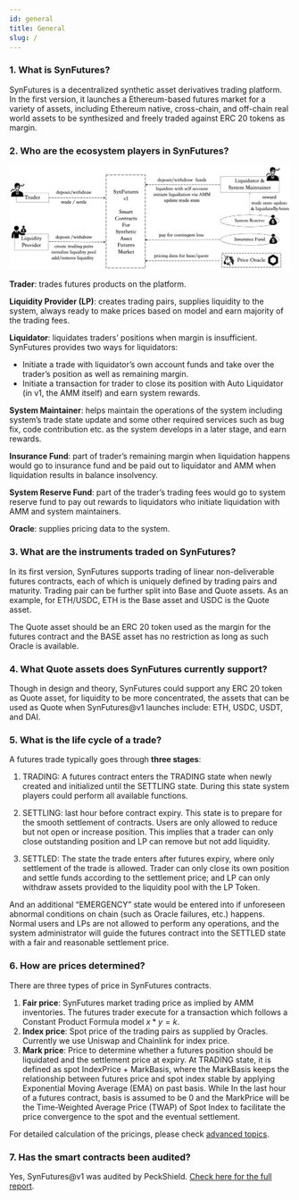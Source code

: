 ```yaml
---
id: general
title: General
slug: /
---
```


### 1. What is SynFutures?


SynFutures is a decentralized synthetic asset derivatives trading platform. In the first version, it launches a Ethereum-based futures market for a variety of assets, including Ethereum native, cross-chain, and off-chain real world assets to be synthesized and freely traded against ERC 20 tokens as margin.


### 2. Who are the ecosystem players in SynFutures?
![img](../static/img/role.png)

**Trader**: trades futures products on the platform.

**Liquidity Provider (LP)**: creates trading pairs, supplies liquidity to the system, always ready to make prices based on model and earn majority of the trading fees.

**Liquidator**: liquidates traders’ positions when margin is insufficient. SynFutures provides two ways for liquidators:

- Initiate a trade with liquidator’s own account funds and take over the trader’s position as well as remaining margin.
- Initiate a transaction for trader to close its position with Auto Liquidator (in v1, the AMM itself) and earn system rewards.

**System Maintainer**: helps maintain the operations of the system including system’s trade state update and some other required services such as bug fix, code contribution etc. as the system develops in a later stage, and earn rewards.

**Insurance Fund**: part of trader’s remaining margin when liquidation happens would go to insurance fund and be paid out to liquidator and AMM when liquidation results in balance insolvency.

**System Reserve Fund**: part of the trader’s trading fees would go to system reserve fund to pay out rewards to liquidators who initiate liquidation with AMM and system maintainers.

**Oracle**: supplies pricing data to the system.


### 3. What are the instruments traded on SynFutures?

In its first version, SynFutures supports trading of linear non-deliverable futures contracts, each of which is uniquely defined by trading pairs and maturity. Trading pair can be further split into Base and Quote assets. As an example, for ETH/USDC, ETH is the Base asset and USDC is the Quote asset.

The Quote asset should be an ERC 20 token used as the margin for the futures contract and the BASE asset has no restriction as long as such Oracle is available.


### 4. What Quote assets does SynFutures currently support?

Though in design and theory, SynFutures could support any ERC 20 token as Quote asset, for liquidity to be more concentrated, the assets that can be used as Quote when SynFutures@v1 launches include: ETH, USDC, USDT, and DAI.


### 5. What is the life cycle of a trade?

A futures trade typically goes through **three stages**:

1. TRADING: A futures contract enters the TRADING state when newly created and initialized until the SETTLING state. During this state system players could perform all available functions.

2. SETTLING: last hour before contract expiry. This state is to prepare for the smooth settlement of contracts. Users are only allowed to reduce but not open or increase position. This implies that a trader can only close outstanding position and LP can remove but not add liquidity.

3. SETTLED: The state the trade enters after futures expiry, where only settlement of the trade is allowed. Trader can only close its own position and settle funds according to the settlement price; and LP can only withdraw assets provided to the liquidity pool with the LP Token.

And an additional “EMERGENCY” state would be entered into if unforeseen abnormal conditions on chain (such as Oracle failures, etc.) happens. Normal users and LPs are not allowed to perform any operations, and the system administrator will guide the futures contract into the SETTLED state with a fair and reasonable settlement price.


### 6. How are prices determined?

There are three types of price in SynFutures contracts.

1. **Fair price**: SynFutures market trading price as implied by AMM inventories. The futures trader execute for a transaction which follows a Constant Product Formula model $x*y=k$.
2. **Index price**: Spot price of the trading pairs as supplied by Oracles. Currently we use Uniswap and Chainlink for index price.
3. **Mark price**: Price to determine whether a futures position should be liquidated and the settlement price at expiry. At TRADING state, it is defined as spot IndexPrice + MarkBasis, where the MarkBasis keeps the relationship between futures price and spot index stable by applying Exponential Moving Average (EMA) on past basis. While In the last hour of a futures contract, basis is assumed to be 0 and the MarkPrice will be the Time-Weighted Average Price (TWAP) of Spot Index to facilitate the price convergence to the spot and the eventual settlement.

For detailed calculation of the pricings, please check [advanced topics](/docs/docs/advanced).


### 7. Has the smart contracts been audited?

Yes, SynFutures@v1 was audited by PeckShield. [Check here for the full report](https://synfutures.com/PeckShield-Audit-SynFuturesV1-v1.0.pdf).
